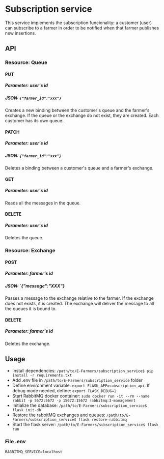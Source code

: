 # Subscription service

This service implements the subscription funcionality: a customer (user) can subscribe to a farmer in order to be notified when that farmer publishes new insertions.

## API

### Resource: Queue
#### PUT
##### Parameter: user's id
##### JSON: `{"farmer_id":"xxx"}`
Creates a new binding between the customer's queue and the farmer's exchange. If the queue or the exchange do not exist, they are created. Each customer has its own queue.

#### PATCH
##### Parameter: user's id
##### JSON: `{"farmer_id":"xxx"}`
Deletes a binding between a customer's queue and a farmer's exchange.

#### GET
##### Parameter: user's id
Reads all the messages in the queue.

#### DELETE
##### Parameter: user's id
Deletes the queue.

### Resource: Exchange

#### POST
##### Parameter: farmer's id
##### JSON: `{"message":"XXX"}
Passes a message to the exchange relative to the farmer. If the exchange does not exists, it is created. The exchange will deliver the message to all the queues it is bound to.

#### DELETE
##### Parameter: farmer's id
Deletes the exchange.

## Usage
- Install dependencies: `/path/to/E-Farmers/subscription_service$ pip install -r requirements.txt`
- Add .env file in `/path/to/E-Farmers/subscription_service` folder
- Define environment variable: `export FLASK_APP=subscription_api`. If debug mode needed, define: `export FLASK_DEBUG=1`
- Start RabbitMQ docker container: `sudo docker run -it --rm --name rabbit -p 5672:5672 -p 15672:15672 rabbitmq:3-management` 
- Initialize the database: `/path/to/E-Farmers/subscription_service$ flask init-db`
- Restore the rabbitMQ exchanges and queues: `/path/to/E-Farmers/subscription_service$ flask restore-rabbitmq`
- Start the flask server: `/path/to/E-Farmers/subscription_service$ flask run`

### File .env
```
RABBITMQ_SERVICE=localhost
```